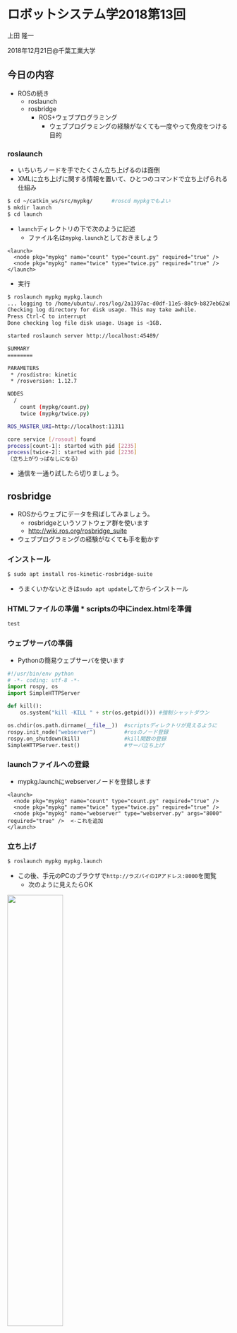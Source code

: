 # ロボットシステム学2018第13回

上田 隆一

2018年12月21日@千葉工業大学

## 今日の内容

* ROSの続き
  * roslaunch
  * rosbridge
    * ROS+ウェブプログラミング
      * ウェブプログラミングの経験がなくても一度やって免疫をつける目的

### roslaunch

* いちいちノードを手でたくさん立ち上げるのは面倒
* XMLに立ち上げに関する情報を置いて、ひとつのコマンドで立ち上げられる仕組み

```bash
$ cd ~/catkin_ws/src/mypkg/      #roscd mypkgでもよい
$ mkdir launch
$ cd launch
```

* `launch`ディレクトリの下で次のように記述
  * ファイル名は`mypkg.launch`としておきましょう

```mypkg.launch
<launch>
  <node pkg="mypkg" name="count" type="count.py" required="true" />
  <node pkg="mypkg" name="twice" type="twice.py" required="true" />
</launch>
```


* 実行

```bash
$ roslaunch mypkg mypkg.launch 
... logging to /home/ubuntu/.ros/log/2a1397ac-d0df-11e5-88c9-b827eb62a884/roslaunch-ubuntu-2217.log
Checking log directory for disk usage. This may take awhile.
Press Ctrl-C to interrupt
Done checking log file disk usage. Usage is <1GB.

started roslaunch server http://localhost:45489/

SUMMARY
========

PARAMETERS
 * /rosdistro: kinetic
 * /rosversion: 1.12.7

NODES
  /
    count (mypkg/count.py)
    twice (mypkg/twice.py)

ROS_MASTER_URI=http://localhost:11311

core service [/rosout] found
process[count-1]: started with pid [2235]
process[twice-2]: started with pid [2236]
（立ち上がりっぱなしになる）
```

* 通信を一通り試したら切りましょう。

## rosbridge

* ROSからウェブにデータを飛ばしてみましょう。
  * rosbridgeというソフトウェア群を使います
  * http://wiki.ros.org/rosbridge_suite
* ウェブプログラミングの経験がなくても手を動かす

### インストール


```bash
$ sudo apt install ros-kinetic-rosbridge-suite
```

* うまくいかないときは`sudo apt update`してからインストール
### HTMLファイルの準備 * scriptsの中にindex.htmlを準備

```index.html
test
```


### ウェブサーバの準備

* Pythonの簡易ウェブサーバを使います

```python
#!/usr/bin/env python
# -*- coding: utf-8 -*-
import rospy, os
import SimpleHTTPServer

def kill():
    os.system("kill -KILL " + str(os.getpid())) #強制シャットダウン

os.chdir(os.path.dirname(__file__))  #scriptsディレクトリが見えるように
rospy.init_node("webserver")         #rosのノード登録
rospy.on_shutdown(kill)              #kill関数の登録
SimpleHTTPServer.test()              #サーバ立ち上げ
```

### launchファイルへの登録

* mypkg.launchにwebserverノードを登録します

```mypkg.launch
<launch>
  <node pkg="mypkg" name="count" type="count.py" required="true" />
  <node pkg="mypkg" name="twice" type="twice.py" required="true" />
  <node pkg="mypkg" name="webserver" type="webserver.py" args="8000" required="true" />  <-これを追加
</launch>
```

### 立ち上げ

```bash
$ roslaunch mypkg mypkg.launch 
```

* この後、手元のPCのブラウザで`http://ラズパイのIPアドレス:8000`を閲覧
  * 次のように見えたらOK

<img style="width:50%" src="./web.png" />


### HTMLの記述

* 最小限のHTMLを書きます
  * span...のところに`count_up`トピックの値を出すように記述
  * rosbridgeを使うためのjavascriptファイルをダウンロードできるように指定

```index.html
<!DOCTYPE html>
<html lang="ja">
  <head>
    <meta charset="utf-8">
  </head>
  <body>
   <span id="count">not received</span>

<!-- 本来はコメントアウトされているリンクが正式なものであるが、12/8現在、リンク切れ -->
<!--<script src="http://cdn.robotwebtools.org/EventEmitter2/current/eventemitter2.min.js"></script> -->
   <script src="https://static.robotwebtools.org/EventEmitter2/current/eventemitter2.min.js"></script>
<!--   <script src="http://cdn.robotwebtools.org/roslibjs/current/roslib.min.js"></script> -->
   <script src="https://static.robotwebtools.org/roslibjs/current/roslib.min.js"></script>
   <script src="./main.js"></script>
  </body>
</html>
```

* roslaunchを実行し、ブラウザで「not received」と出ることを確認

### JavaScriptの記述

* 書いたことのない人もとにかく書きましょう。

```javascript
var ros = new ROSLIB.Ros({ url : 'ws://' + location.hostname + ':9000' });
                                                   
ros.on('connection', function() {console.log('websocket: connected');});
ros.on('error', function(error) {console.log('websocket error: ', error); });
ros.on('close', function() {console.log('websocket: closed');});

var ls = new ROSLIB.Topic({
        ros : ros,
        name : '/count_up',
        messageType : 'std_msgs/Int32'
});

ls.subscribe(function(message) {
        str = JSON.stringify(message);
        document.getElementById("count").innerHTML = str;
        console.log(str);                                  
});
```

### launchファイルの編集

次のようにrosbridge_serverというパッケージのlaunchファイルを探して立ち上げるための記述を追加。

```xml
<launch>
  <include file="$(find rosbridge_server)/launch/rosbridge_websocket.launch">
     <arg name="port" value="9000"/>
  </include>
  （以下略）
```

### 実行

* ブラウザで閲覧

<img style="width:50%" src="./web_topic.png" />

## 課題2（1/15まで） 

* ROSで何かを作る
  * 例（難しいものから）
    * 自分のロボットをROS化
    * LEDを光らせるノード
    * 講義のものを改造（ここまでが満点の可能性）
    * 講義のものをそのままGitHubにアップ
  * 注意
    * 課題1と同じくGitHubにプッシュ->Youtube->私まで電子メール
    * ライセンス、何をやったか分かるREADMEを書く
    * 得点の目安は課題1と同じ
